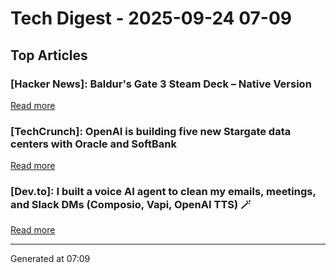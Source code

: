 # Tech Digest - 2025-09-24 07-09

## Top Articles

### [Hacker News]: Baldur's Gate 3 Steam Deck – Native Version
[Read more](https://larian.com/support/faqs/steam-deck-native-version_121)

### [TechCrunch]: OpenAI is building five new Stargate data centers with Oracle and SoftBank
[Read more](https://techcrunch.com/2025/09/23/openai-is-building-five-new-stargate-data-centers-with-oracle-and-softbank/)

### [Dev.to]: I built a voice AI agent to clean my emails, meetings, and Slack DMs (Composio, Vapi, OpenAI TTS) 🪄
[Read more](https://dev.to/composiodev/i-built-a-voice-ai-agent-to-clean-my-emails-meetings-and-slack-dms-composio-vapi-openai-tts-472b)


---
Generated at 07:09
